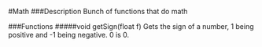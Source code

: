 #Math
###Description
Bunch of functions that do math

###Functions
#####void getSign(float f)
Gets the sign of a number, 1 being positive and -1 being negative. 0 is 0.
